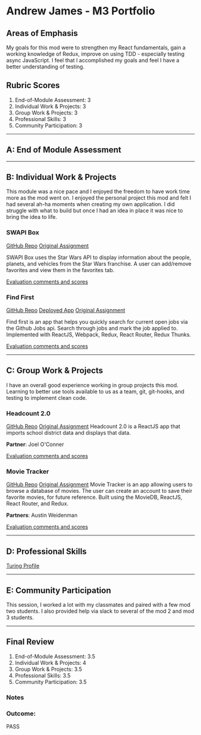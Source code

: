 # Andrew James - M3 Portfolio

## Areas of Emphasis
My goals for this mod were to strengthen my React fundamentals, gain a working knowledge of Redux, improve on using TDD - especially testing async JavaScript. I feel that I accomplished my goals and feel I have a better understanding of testing.

## Rubric Scores
1. End-of-Module Assessment: 3
2. Individual Work & Projects: 3
3. Group Work & Projects: 3
4. Professional Skills: 3
5. Community Participation: 3

-----------------------

## A: End of Module Assessment

-----------------------

## B: Individual Work & Projects
This module was a nice pace and I enjoyed the freedom to have work time more as the mod went on. I enjoyed the personal project this mod
and felt I had several ah-ha moments when creating my own application. I did struggle with what to build but once I had an idea in place
it was nice to bring the idea to life.

### SWAPI Box
[GitHub Repo](https://github.com/andrew-t-james/swapi-box)
[Original Assignment](http://frontend.turing.io/projects/swapi-box.html)

SWAPI Box uses the Star Wars API to display information about the people, planets, and vehicles from the Star Wars franchise. A user can add/remove favorites and view them in the favorites tab.

[Evaluation comments and scores](https://github.com/turingschool/front-end-submissions-public/blob/master/1803/mod-3/swapi-box/andrew/scores.md)


### Find First

[GitHub Repo](https://github.com/andrew-t-james/personal-project)
[Deployed App](https://find-first.surge.sh)
[Original Assignment](http://frontend.turing.io/projects/self-directed-project.html)

Find first is an app that helps you quickly search for current open jobs via the Github Jobs api. Search through jobs and mark the job applied to. Implemented with ReactJS, Webpack, Redux, React Router, Redux Thunks.

[Evaluation comments and scores]()


-----------------------

## C: Group Work & Projects
I have an overall good experience working in group projects this mod. Learning to better use tools available to us as a team, git, git-hooks, and testing to implement clean code.

### Headcount 2.0
[GitHub Repo](https://github.com/andrew-t-james/headcount2.0)
[Original Assignment](https://github.com/turingschool-examples/headcount2.0)
Headcount 2.0 is a ReactJS app that imports school district data and displays that data.

**Partner**: Joel O'Conner

[Evaluation comments and scores](https://github.com/turingschool/front-end-submissions-public/blob/master/1803/mod-3/headcount/joel-andrew/scores.md)


### Movie Tracker
[GitHub Repo](https://github.com/andrew-t-james/movie-tracker-2)
[Original Assignment](https://github.com/turingschool-examples/movie-tracker)
Movie Tracker is an app allowing users to browse a database of movies. The user can create an account to save their favorite movies, for future reference. Built using the MovieDB, ReactJS, React Router, and Redux.

**Partners**: Austin Weidenman

[Evaluation comments and scores](https://github.com/turingschool/front-end-submissions-public/blob/master/1803/mod-3/movie-tracker/andrew-austin/scores.md)


-----------------------

## D: Professional Skills
[Turing Profile](https://www.turing.io/alumni/andrew-james)

-----------------------

## E: Community Participation
This session, I worked a lot with my classmates and paired with a few mod two students. I also provided help via slack to several of the mod 2 and mod 3 students.

-----------------------

## Final Review

1. End-of-Module Assessment: 3.5
2. Individual Work & Projects: 4
3. Group Work & Projects: 3.5
4. Professional Skills: 3.5
5. Community Participation: 3.5

### Notes


### Outcome:

PASS

